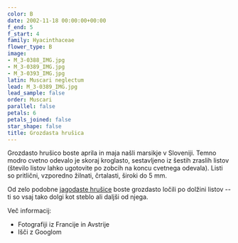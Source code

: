 ```yaml
---
color: B
date: 2002-11-18 00:00:00+00:00
f_end: 5
f_start: 4
family: Hyacinthaceae
flower_type: B
image:
- M_3-0388_IMG.jpg
- M_3-0389_IMG.jpg
- M_3-0393_IMG.jpg
latin: Muscari neglectum
lead: M_3-0389_IMG.jpg
lead_sample: false
order: Muscari
parallel: false
petals: 6
petals_joined: false
star_shape: false
title: Grozdasta hrušica
---
```

Grozdasto hrušico boste aprila in maja našli marsikje v Sloveniji. Temno modro cvetno odevalo je skoraj kroglasto, sestavljeno iz šestih zraslih listov (število listov lahko ugotovite po zobcih na koncu cvetnega odevala). Listi so pritlični, vzporedno žilnati, črtalasti, široki do 5 mm.

Od zelo podobne [jagodaste hrušice](../muscaribotryoides/) boste grozdasto ločili po dolžini listov -- ti so vsaj tako dolgi kot steblo ali daljši od njega.

Več informacij:

-   Fotografiji iz Francije in Avstrije
-   Išči z Googlom
